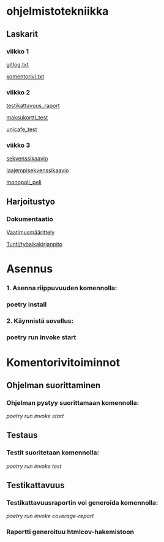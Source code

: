 # ohjelmistotekniikka

## Laskarit

### viikko 1

[gitlog.txt](https://github.com/ds20220914/ohjelmistotekniikka/blob/main/laskarit/viikko1/gitlog.txt)

[komentorivi.txt](https://github.com/ds20220914/ohjelmistotekniikka/blob/main/laskarit/viikko1/komentorivi.txt)

### viikko 2

[testikattavuus_raport](https://github.com/ds20220914/ohjelmistotekniikka/blob/main/laskarit/viikko2/testikattavuus_kuva.png)

[maksukortti_test](https://github.com/ds20220914/ohjelmistotekniikka/tree/main/laskarit/viikko2/maksukortti)

[unicafe_test](https://github.com/ds20220914/ohjelmistotekniikka/tree/main/laskarit/viikko2/unicafe)

### viikko 3

[sekvenssikaavio](https://github.com/ds20220914/ohjelmistotekniikka/blob/main/laskarit/viikko3/sekvenssikaavio.png)

[laajempisekvenssikaavio](https://github.com/ds20220914/ohjelmistotekniikka/blob/main/laskarit/viikko3/laajempisekvenssikaavio.png)

[monopoli_peli](https://github.com/ds20220914/ohjelmistotekniikka/blob/main/laskarit/viikko3/monopoli.md)

## Harjoitustyo

### Dokumentaatio

[Vaatimusmäärittely](https://github.com/ds20220914/ohjelmistotekniikka/blob/main/harjoitustyo/dokumentaatio/vaatimusmaarittely.md)

[Tunti/työaikakirjanpito](https://github.com/ds20220914/ohjelmistotekniikka/blob/main/harjoitustyo/dokumentaatio/tuntikirjanpito.md)

# Asennus

### 1. Asenna riippuvuuden komennolla:

### poetry install

### 2. Käynnistä sovellus:

### poetry run invoke start 

# Komentorivitoiminnot

## Ohjelman suorittaminen

### Ohjelman pystyy suorittamaan komennolla:

*poetry run invoke start*

## Testaus

### Testit suoritetaan komennolla:

*poetry run invoke test*

## Testikattavuus

### Testikattavuusraportin voi generoida komennolla:

*poetry run invoke coverage-report*

### Raportti generoituu htmlcov-hakemistoon


